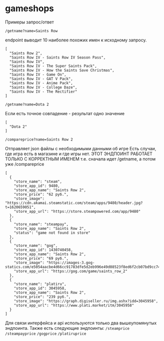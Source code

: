 # gameshops
Примеры запрос/ответ

`/getname?name=Saints Row`

endpoint выводит 10 наиболее похожих имен к исходному запросу.
```
[
  "Saints Row 2",
  "Saints Row IV - Saints Row IV Season Pass",
  "Saints Row IV",
  "Saints Row IV - The Super Saints Pack",
  "Saints Row IV - How the Saints Save Christmas",
  "Saints Row IV - Game On",
  "Saints Row IV - GAT V Pack",
  "Saints Row IV - Anime Pack",
  "Saints Row IV - College Daze",
  "Saints Row IV - The Rectifier"
]
```

`/getname?name=Dota 2`

Если есть точное совпадение - результат одно значение
```
[
  "Dota 2"
]
```


`/compareprice?name=Saints Row 2`

Отправляет json файлы с необходимыми данными об игре
Есть случаи, где игра есть в магазине и где игры нет.
ЭТОТ ЭНДПОИНТ РАБОТАЕТ ТОЛЬКО С КОРРЕКТНЫМ ИМЕНЕМ
т.е. сначала идет /getname, а потом уже /compareprice
```
[
  {
    "store_name": "steam",
    "store_app_id": 9480,
    "store_app_name": "Saints Row 2",
    "store_price": "62 руб.",
    "store_image": "https://cdn.akamai.steamstatic.com/steam/apps/9480/header.jpg?t=1620659051",
    "store_app_url": "https://store.steampowered.com/app/9480"
  },
  {
    "store_name": "steampay",
    "store_app_name": "Saints Row 2",
    "status": "game not found in store"
  },
  {
    "store_name": "gog",
    "store_app_id": 1430740458,
    "store_app_name": "Saints Row 2",
    "store_price": "69 руб.",
    "store_image": "https://images-3.gog-statics.com/e5054aacbe4d66cc91783dfe5d2eb996e49d08523f8ed6f2cb07bd9cc747aed2",
    "store_app_url": "https://gog.com/game/saints_row_2"
  },
  {
    "store_name": "platiru",
    "store_app_id": 3045958,
    "store_app_name": "Saints Row 2",
    "store_price": "239 руб.",
    "store_image": "https://graph.digiseller.ru/img.ashx?idd=3045958",
    "store_app_url": "https://www.plati.market/itm/3045958"
  }
]
```
Для связи интерфейса и api используются только два вышеупомянутых эндпоинта.
Также есть следующие эндпоинты:
`/steamprice`
`/steampayprice`
`/gogprice`
`/platiruprice`
